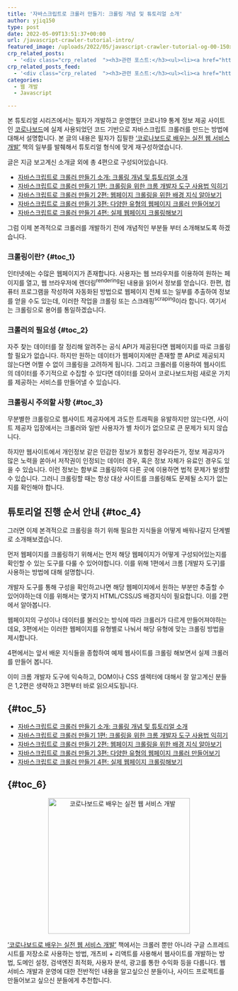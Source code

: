 ```yaml
---
title: '자바스크립트로 크롤러 만들기: 크롤링 개념 및 튜토리얼 소개'
author: yjiq150
type: post
date: 2022-05-09T13:51:37+00:00
url: /javascript-crawler-tutorial-intro/
featured_image: /uploads/2022/05/javascript-crawler-tutorial-og-00-150x79.png
crp_related_posts:
  - '<div class="crp_related  "><h3>관련 포스트:</h3><ul><li><a href="https://www.letmecompile.com/javascript-crawler-tutorial-part3/"     class="post-1019"><span class="crp_title">자바스크립트로 크롤러 만들기 3편: 다양한 유형의 웹페이지 크롤러 만들어보기</span></a></li><li><a href="https://www.letmecompile.com/javascript-crawler-tutorial-part4/"     class="post-1024"><span class="crp_title">자바스크립트로 크롤러 만들기 4편: 실제 웹페이지 크롤링해보기</span></a></li><li><a href="https://www.letmecompile.com/javascript-crawler-tutorial-part1/"     class="post-1011"><span class="crp_title">자바스크립트로 크롤러 만들기 1편: 크롤링을 위한 크롬 개발자 도구 사용법 익히기</span></a></li><li><a href="https://www.letmecompile.com/javascript-crawler-tutorial-part2/"     class="post-1014"><span class="crp_title">자바스크립트로 크롤러 만들기 2편: 웹페이지 크롤링을 위한 배경 지식 알아보기</span></a></li><li><a href="https://www.letmecompile.com/kubernetes-nlb-nginx-ingress-update/"     class="post-931"><span class="crp_title">nginx ingress controller 무중단 업데이트하기</span></a></li></ul><div class="crp_clear"></div></div>'
crp_related_posts_feed:
  - '<div class="crp_related  "><h3>관련 포스트:</h3><ul><li><a href="https://www.letmecompile.com/javascript-crawler-tutorial-part3/"     class="post-1019"><span class="crp_title">자바스크립트로 크롤러 만들기 3편: 다양한 유형의 웹페이지 크롤러 만들어보기</span></a></li><li><a href="https://www.letmecompile.com/javascript-crawler-tutorial-part4/"     class="post-1024"><span class="crp_title">자바스크립트로 크롤러 만들기 4편: 실제 웹페이지 크롤링해보기</span></a></li><li><a href="https://www.letmecompile.com/javascript-crawler-tutorial-part1/"     class="post-1011"><span class="crp_title">자바스크립트로 크롤러 만들기 1편: 크롤링을 위한 크롬 개발자 도구 사용법 익히기</span></a></li><li><a href="https://www.letmecompile.com/javascript-crawler-tutorial-part2/"     class="post-1014"><span class="crp_title">자바스크립트로 크롤러 만들기 2편: 웹페이지 크롤링을 위한 배경 지식 알아보기</span></a></li><li><a href="https://www.letmecompile.com/kubernetes-nlb-nginx-ingress-update/"     class="post-931"><span class="crp_title">nginx ingress controller 무중단 업데이트하기</span></a></li></ul><div class="crp_clear"></div></div>'
categories:
  - 웹 개발
  - Javascript

---
```

본 튜토리얼 시리즈에서는 필자가 개발하고 운영했던 코로나19 통계 정보 제공 사이트인 [코로나보드][1]에 실제 사용되었던 코드 기반으로 자바스크립트 크롤러를 만드는 방법에 대해서 설명합니다. 본 글의 내용은 필자가 집필한 [&#8216;코로나보드로 배우는 실전 웹 서비스 개발&#8217;][2] 책의 일부를 발췌해서 튜토리얼 형식에 맞게 재구성하였습니다.

글은 지금 보고계신 소개글 외에 총 4편으로 구성되어있습니다.

  * [자바스크립트로 크롤러 만들기 소개: 크롤링 개념 및 튜토리얼 소개][3]
  * [자바스크립트로 크롤러 만들기 1편: 크롤링을 위한 크롬 개발자 도구 사용법 익히기][4]
  * [자바스크립트로 크롤러 만들기 2편: 웹페이지 크롤링을 위한 배경 지식 알아보기][5]
  * [자바스크립트로 크롤러 만들기 3편: 다양한 유형의 웹페이지 크롤러 만들어보기][6]
  * [자바스크립트로 크롤러 만들기 4편: 실제 웹페이지 크롤링해보기][7]

그럼 이제 본격적으로 크롤러를 개발하기 전에 개념적인 부분들 부터 소개해보도록 하겠습니다.

### 크롤링이란? {#toc_1}

인터넷에는 수많은 웹페이지가 존재합니다. 사용자는 웹 브라우저를 이용하여 원하는 페이지를 열고, 웹 브라우저에 렌더링<sup>rendering</sup>된 내용을 읽어서 정보를 얻습니다. 한편, 컴퓨터 프로그램을 작성하여 자동화된 방법으로 웹페이지 전체 또는 일부를 추출하여 정보를 얻을 수도 있는데, 이러한 작업을 크롤링 또는 스크래핑<sup>scraping</sup>이라 합니다. 여기서는 크롤링으로 용어를 통일하겠습니다.

### 크롤러의 필요성 {#toc_2}

자주 찾는 데이터를 잘 정리해 알려주는 공식 API가 제공된다면 웹페이지를 따로 크롤링할 필요가 없습니다. 하지만 원하는 데이터가 웹페이지에만 존재할 뿐 API로 제공되지 않는다면 어쩔 수 없이 크롤링을 고려하게 됩니다. 그리고 크롤러를 이용하여 웹사이트의 데이터를 주기적으로 수집할 수 있다면 데이터를 모아서 코로나보드처럼 새로운 가치를 제공하는 서비스를 만들어낼 수 있습니다.

### 크롤링시 주의할 사항 {#toc_3}

무분별한 크롤링으로 웹사이트 제공자에게 과도한 트래픽을 유발하지만 않는다면, 사이트 제공자 입장에서는 크롤러와 일반 사용자가 별 차이가 없으므로 큰 문제가 되지 않습니다.

하지만 웹사이트에서 개인정보 같은 민감한 정보가 포함된 경우라든가, 정보 제공자가 많은 노력을 쏟아서 저작권이 인정되는 데이터 경우, 혹은 정보 자체가 유료인 경우도 있을 수 있습니다. 이런 정보는 함부로 크롤링하여 다른 곳에 이용하면 법적 문제가 발생할 수 있습니다. 그러니 크롤링할 때는 항상 대상 사이트를 크롤링해도 문제될 소지가 없는지를 확인해야 합니다.

## 튜토리얼 진행 순서 안내 {#toc_4}

그러면 이제 본격적으로 크롤링을 하기 위해 필요한 지식들을 어떻게 배워나갈지 단계별로 소개해보겠습니다.

먼저 웹페이지를 크롤링하기 위해서는 먼저 해당 웹페이지가 어떻게 구성되어있는지를 확인할 수 있는 도구를 다룰 수 있어야합니다. 이를 위해 1편에서 크롬 [개발자 도구]를 사용하는 방법에 대해 설명합니다.

개발자 도구를 통해 구성을 확인하고나면 해당 웹페이지에서 원하는 부분만 추출할 수 있어야하는데 이를 위해서는 몇가지 HTML/CSS/JS 배경지식이 필요합니다. 이를 2편에서 알아봅니다.

웹페이지의 구성이나 데이터를 불러오는 방식에 따라 크롤러가 다르게 만들어져야하는데요, 3편에서는 이러한 웹페이지를 유형별로 나눠서 해당 유형에 맞는 크롤링 방법을 제시합니다.

4편에서는 앞서 배운 지식들을 종합하여 예제 웹사이트를 크롤링 해보면서 실제 크롤러를 만들어 봅니다.

이미 크롬 개발자 도구에 익숙하고, DOM이나 CSS 셀렉터에 대해서 잘 알고계신 분들은 1,2편은 생략하고 3편부터 바로 읽으셔도됩니다.

##  {#toc_5}

  * [자바스크립트로 크롤러 만들기 소개: 크롤링 개념 및 튜토리얼 소개][3]
  * [자바스크립트로 크롤러 만들기 1편: 크롤링을 위한 크롬 개발자 도구 사용법 익히기][4]
  * [자바스크립트로 크롤러 만들기 2편: 웹페이지 크롤링을 위한 배경 지식 알아보기][5]
  * [자바스크립트로 크롤러 만들기 3편: 다양한 유형의 웹페이지 크롤러 만들어보기][6]
  * [자바스크립트로 크롤러 만들기 4편: 실제 웹페이지 크롤링해보기][7]

##  {#toc_6}

<div style="text-align: center;">
  <a class="coronaboard-book-banner mobile-only" href="https://bit.ly/3ymH6eK" target="_blank" rel="noopener noreferrer"><img src="https://coronaboard.kr/images/square-banner.png" alt="코로나보드로 배우는 실전 웹 서비스 개발" style="width: 320px; height:306px;" /></a>
</div>

[&#8216;코로나보드로 배우는 실전 웹 서비스 개발&#8217;][2] 책에서는 크롤러 뿐만 아니라 구글 스프레드 시트를 저장소로 사용하는 방법, 개츠비 + 리액트를 사용해서 웹사이트를 개발하는 방법, 도메인 설정, 검색엔진 최적화, 사용자 분석, 광고를 통한 수익화 등을 다룹니다. 웹서비스 개발과 운영에 대한 전반적인 내용을 알고싶으신 분들이나, 사이드 프로젝트를 만들어보고 싶으신 분들에게 추천합니다.

 [1]: https://coronaboard.kr
 [2]: https://bit.ly/3ymH6eK
 [3]: https://www.letmecompile.com/javascript-crawler-tutorial-intro/
 [4]: https://www.letmecompile.com/javascript-crawler-tutorial-part1/
 [5]: https://www.letmecompile.com/javascript-crawler-tutorial-part2/
 [6]: https://www.letmecompile.com/javascript-crawler-tutorial-part3/
 [7]: https://www.letmecompile.com/javascript-crawler-tutorial-part4/
